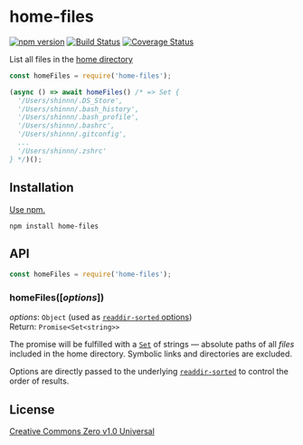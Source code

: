 # home-files

[![npm version](https://img.shields.io/npm/v/home-files.svg)](https://www.npmjs.com/package/home-files)
[![Build Status](https://travis-ci.org/shinnn/home-files.svg?branch=master)](https://travis-ci.org/shinnn/home-files)
[![Coverage Status](https://img.shields.io/coveralls/shinnn/home-files.svg)](https://coveralls.io/github/shinnn/home-files?branch=master)

List all files in the [home directory](https://nodejs.org/api/os.html#os_os_homedir)

```javascript
const homeFiles = require('home-files');

(async () => await homeFiles() /* => Set {
  '/Users/shinnn/.DS_Store',
  '/Users/shinnn/.bash_history',
  '/Users/shinnn/.bash_profile',
  '/Users/shinnn/.bashrc',
  '/Users/shinnn/.gitconfig',
  ...
  '/Users/shinnn/.zshrc'
} */)();
```

## Installation

[Use npm.](https://docs.npmjs.com/cli/install)

```
npm install home-files
```

## API

```javascript
const homeFiles = require('home-files');
```

### homeFiles([*options*])

*options*: `Object` (used as [`readdir-sorted` options](https://github.com/shinnn/readdir-sorted#readdirsortedpath--options))  
Return: `Promise<Set<string>>`

The promise will be fulfilled with a [`Set`](https://developer.mozilla.org/docs/Web/JavaScript/Reference/Global_Objects/Set) of strings — absolute paths of all *files* included in the home directory. Symbolic links and directories are excluded.

Options are directly passed to the underlying [`readdir-sorted`](https://github.com/shinnn/readdir-sorted) to control the order of results.

## License

[Creative Commons Zero v1.0 Universal](https://creativecommons.org/publicdomain/zero/1.0/deed)
